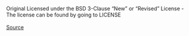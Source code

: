 Original Licensed under the BSD 3-Clause “New” or “Revised” License - The license can be found by going to LICENSE <br> <br>
[Source](https://git.farfrom.earth/aero/web/aeon.invite)
